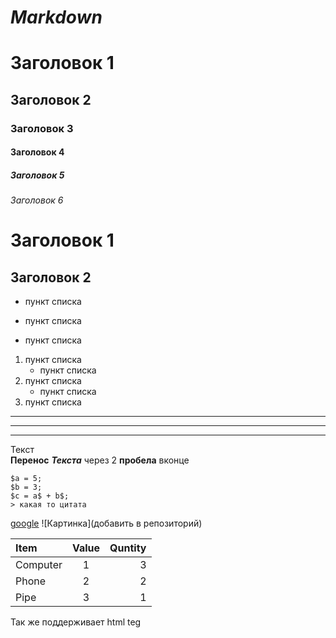# ***Markdown***

# Заголовок 1
## Заголовок 2
### Заголовок 3
#### Заголовок 4
##### Заголовок 5
###### Заголовок 6

Заголовок 1
=
Заголовок 2
-

* пункт списка
- пункт списка
+ пункт списка

1. пункт списка
    * пункт списка
2. пункт списка
    + пункт списка
3. пункт списка
---
___
***
Текст  
**Перенос** ***Текста*** через 2 __пробела__ вконце

```
$a = 5;
$b = 3;
$c = a$ + b$;
> какая то цитата  

```
[google](www.google.com)
![Картинка](добавить в репозиторий)

Item     | Value | Quntity
:------- |:-----:| ------:
Computer |  1    |   3
Phone    |  2    |   2
Pipe     |  3    |   1

Так же поддерживает html teg